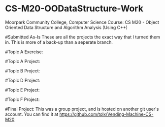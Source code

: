 # CS-M20-OODataStructure-Work
Moorpark Community College, Computer Science Course: CS M20 - Object Oriented Data Structure and Algorithm Analysis (Using C++)

#Submitted As-Is
These are all the projects the exact way that I turned them in. This is more of a back-up than a seperate branch.

#Topic A Exercise:

#Topic A Project:

#Topic B Project:

#Topic D Project:

#Topic E Project:

#Topic F Project:

#Final Project:
This was a group project, and is hosted on another git user's account. You can find it at https://github.com/tolx/Vending-Machine-CS-M20